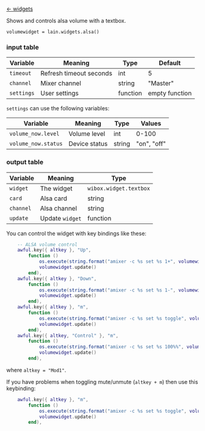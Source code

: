 [<- widgets](https://github.com/copycat-killer/lain/wiki/Widgets)

Shows and controls alsa volume with a textbox.

	volumewidget = lain.widgets.alsa()

### input table

Variable | Meaning | Type | Default
--- | --- | --- | ---
`timeout` | Refresh timeout seconds | int | 5
`channel` | Mixer channel | string | "Master" 
`settings` | User settings | function | empty function

`settings` can use the following variables:

Variable | Meaning | Type | Values
--- | --- | --- | ---
`volume_now.level` | Volume level | int | 0-100
`volume_now.status` | Device status | string | "on", "off"

### output table

Variable | Meaning | Type
--- | --- | --- 
`widget` | The widget | `wibox.widget.textbox`
`card` | Alsa card | string
`channel` | Alsa channel | string
`update` | Update `widget` | function

You can control the widget with key bindings like these:

```lua
    -- ALSA volume control
    awful.key({ altkey }, "Up",
        function ()
            os.execute(string.format("amixer -c %s set %s 1+", volumewidget.card, volumewidget.channel))
            volumewidget.update()
        end),
    awful.key({ altkey }, "Down",
        function ()
            os.execute(string.format("amixer -c %s set %s 1-", volumewidget.card, volumewidget.channel))
            volumewidget.update()
        end),
    awful.key({ altkey }, "m",
        function ()
            os.execute(string.format("amixer -c %s set %s toggle", volumewidget.card, volumewidget.channel))
            volumewidget.update()
        end),
    awful.key({ altkey, "Control" }, "m",
        function ()
            os.execute(string.format("amixer -c %s set %s 100%%", volumewidget.card, volumewidget.channel))
            volumewidget.update()
        end),
```

where `altkey = "Mod1"`.

If you have problems when toggling mute/unmute (`altkey + m`) then use this keybinding:

```lua
    awful.key({ altkey }, "m",
        function ()
            os.execute(string.format("amixer -c %s set %s toggle", volumewidget.channel))
            volumewidget.update()
        end),
```